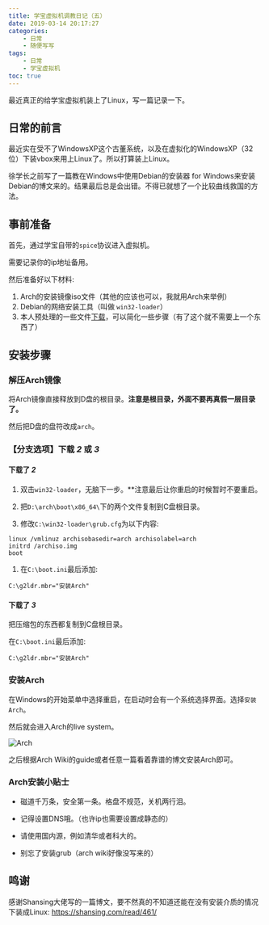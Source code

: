 ```yaml
---
title: 学宝虚拟机调教日记（五）
date: 2019-03-14 20:17:27
categories:
    - 日常
    - 随便写写
tags:
    - 日常
    - 学宝虚拟机
toc: true
---
```


最近真正的给学宝虚拟机装上了Linux，写一篇记录一下。

<!-- more -->

## 日常的前言

最近实在受不了WindowsXP这个古董系统，以及在虚拟化的WindowsXP（32位）下装vbox来用上Linux了。所以打算装上Linux。

徐学长之前写了一篇教在Windows中使用Debian的安装器 for Windows来安装Debian的博文来的。结果最后总是会出错。不得已就想了一个比较曲线救国的方法。

## 事前准备

首先，通过学宝自带的`spice`协议进入虚拟机。

需要记录你的ip地址备用。

然后准备好以下材料:

1. Arch的安装镜像iso文件（其他的应该也可以，我就用Arch来举例）
2. Debian的网络安装工具（叫做 `win32-loader`）
3. 本人预处理的一些文件[下载][1]，可以简化一些步骤（有了这个就不需要上一个东西了）

## 安装步骤

### 解压Arch镜像

将Arch镜像直接释放到D盘的根目录。**注意是根目录，外面不要再真假一层目录了。**

然后把D盘的盘符改成`arch`。

### 【分支选项】下载 _2_ 或 _3_

#### 下载了 _2_

1. 双击`win32-loader`，无脑下一步。**注意最后让你重启的时候暂时不要重启。

2. 把`D:\arch\boot\x86_64\`下的两个文件复制到C盘根目录。

3. 修改`C:\win32-loader\grub.cfg`为以下内容:

```pain
linux /vmlinuz archisobasedir=arch archisolabel=arch
initrd /archiso.img
boot
```

1. 在`C:\boot.ini`最后添加:

```pain
C:\g2ldr.mbr="安装Arch"
```

#### 下载了 _3_

把压缩包的东西都复制到C盘根目录。

在`C:\boot.ini`最后添加:

```pain
C:\g2ldr.mbr="安装Arch"
```

### 安装Arch

在Windows的开始菜单中选择重启，在启动时会有一个系统选择界面。选择`安装Arch`。

然后就会进入Arch的live system。

![Arch](https://i.loli.net/2019/03/14/5c8a4fc61ade2.png)

之后根据Arch Wiki的guide或者任意一篇看着靠谱的博文安装Arch即可。

### Arch安装小贴士

* 磁道千万条，安全第一条。格盘不规范，关机两行泪。

* 记得设置DNS哦。（也许ip也需要设置成静态的）

* 请使用国内源，例如清华或者科大的。

* 别忘了安装grub（arch wiki好像没写来的）

## 鸣谢

感谢Shansing大佬写的一篇博文，要不然真的不知道还能在没有安装介质的情况下装成Linux: <https://shansing.com/read/461/>

[1]: https://resource.rurilove.moe/DownLoad/linux_install.7z